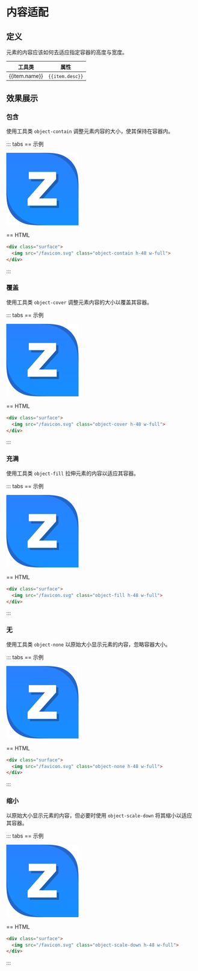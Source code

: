 # 内容适配

## 定义

元素的内容应该如何去适应指定容器的高度与宽度。

<Example padding="p-0">
  <table class="table">
    <thead>
      <tr>
        <th>工具类</th>
        <th>属性</th>
      </tr>
    </thead>
    <tbody>
      <tr v-for="item in objectFitJson">
        <td class="font-mono">{{item.name}}</td>
        <td><code>{{item.desc}}</code></td>
      </tr>
    </tbody>
   </table>
</Example>

## 效果展示

### 包含

使用工具类 `object-contain` 调整元素内容的大小，使其保持在容器内。

::: tabs
== 示例

<Example padding="p-0">
  <div class="surface">
    <img src="/favicon.svg" class="object-contain h-48 w-full">
  </div>
</Example>

== HTML

```html
<div class="surface">
  <img src="/favicon.svg" class="object-contain h-48 w-full">
</div>
```

:::

### 覆盖

使用工具类 `object-cover` 调整元素内容的大小以覆盖其容器。

::: tabs
== 示例

<Example padding="p-0">
  <div class="surface">
    <img src="/favicon.svg" class="object-cover h-48 w-full">
  </div>
</Example>

== HTML

```html
<div class="surface">
  <img src="/favicon.svg" class="object-cover h-48 w-full">
</div>
```
:::

### 充满

使用工具类 `object-fill` 拉伸元素的内容以适应其容器。

::: tabs
== 示例

<Example padding="p-0">
  <div class="surface">
    <img src="/favicon.svg" class="object-fill h-48 w-full">
  </div>
</Example>

== HTML

```html
<div class="surface">
  <img src="/favicon.svg" class="object-fill h-48 w-full">
</div>
```

:::

### 无

使用工具类 `object-none` 以原始大小显示元素的内容，忽略容器大小。

::: tabs
== 示例

<Example padding="p-0">
  <div class="surface">
    <img src="/favicon.svg" class="object-none h-48 w-full">
  </div>
</Example>

== HTML

```html
<div class="surface">
  <img src="/favicon.svg" class="object-none h-48 w-full">
</div>
```

:::

### 缩小

以原始大小显示元素的内容，但必要时使用 `object-scale-down` 将其缩小以适应其容器。

::: tabs
== 示例

<Example padding="p-0">
  <div class="surface">
    <img src="/favicon.svg" class="object-scale-down h-48 w-full">
  </div>
</Example>

== HTML

```html
<div class="surface">
  <img src="/favicon.svg" class="object-scale-down h-48 w-full">
</div>
```
:::

<script setup>
  const objectFitJson = [
    {name: 'object-contain', desc: 'object-fit: contain;'},
    {name: 'object-cover', desc: 'object-fit: cover;'},
    {name: 'object-fill', desc: 'object-fit: fill;'},
    {name: 'object-none', desc: 'object-fit: none;'},
    {name: 'object-scale-down', desc: 'object-fit: scale-down;'},
  ]
</script>
